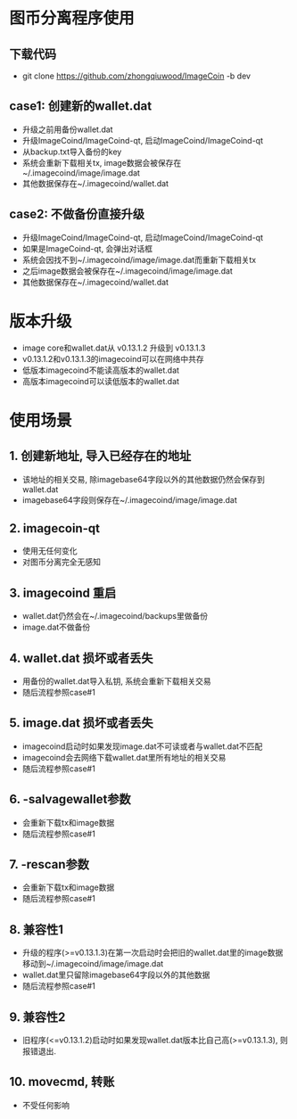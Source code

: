 # 图币分离程序使用
## 下载代码
* git clone https://github.com/zhongqiuwood/ImageCoin -b dev

## case1: 创建新的wallet.dat
* 升级之前用<ImageCoin-cli dumpwallet backup.txt>备份wallet.dat
* 升级ImageCoind/ImageCoind-qt, 启动ImageCoind/ImageCoind-qt
* 从backup.txt导入备份的key
* 系统会重新下载相关tx, image数据会被保存在~/.imagecoind/image/image.dat
* 其他数据保存在~/.imagecoind/wallet.dat

## case2: 不做备份直接升级
* 升级ImageCoind/ImageCoind-qt, 启动ImageCoind/ImageCoind-qt
* 如果是ImageCoind-qt, 会弹出对话框
* 系统会因找不到~/.imagecoind/image/image.dat而重新下载相关tx
* 之后image数据会被保存在~/.imagecoind/image/image.dat
* 其他数据保存在~/.imagecoind/wallet.dat




# 版本升级
* image core和wallet.dat从 v0.13.1.2 升级到 v0.13.1.3
* v0.13.1.2和v0.13.1.3的imagecoind可以在网络中共存
* 低版本imagecoind不能读高版本的wallet.dat
* 高版本imagecoind可以读低版本的wallet.dat

# 使用场景
## 1. 创建新地址, 导入已经存在的地址
* 该地址的相关交易, 除imagebase64字段以外的其他数据仍然会保存到wallet.dat
* imagebase64字段则保存在~/.imagecoind/image/image.dat

## 2. imagecoin-qt
* 使用无任何变化
* 对图币分离完全无感知

## 3. imagecoind 重启
* wallet.dat仍然会在~/.imagecoind/backups里做备份
* image.dat不做备份

## 4. wallet.dat 损坏或者丢失
* 用备份的wallet.dat导入私钥, 系统会重新下载相关交易
* 随后流程参照case#1

## 5. image.dat 损坏或者丢失
* imagecoind启动时如果发现image.dat不可读或者与wallet.dat不匹配
* imagecoind会去网络下载wallet.dat里所有地址的相关交易
* 随后流程参照case#1

## 6. -salvagewallet参数
* 会重新下载tx和image数据
* 随后流程参照case#1

## 7. -rescan参数
* 会重新下载tx和image数据
* 随后流程参照case#1

## 8. 兼容性1
* 升级的程序(>=v0.13.1.3)在第一次启动时会把旧的wallet.dat里的image数据移动到~/.imagecoind/image/image.dat
* wallet.dat里只留除imagebase64字段以外的其他数据
* 随后流程参照case#1

## 9. 兼容性2
* 旧程序(<=v0.13.1.2)启动时如果发现wallet.dat版本比自己高(>=v0.13.1.3), 则报错退出.

## 10. movecmd, 转账
* 不受任何影响